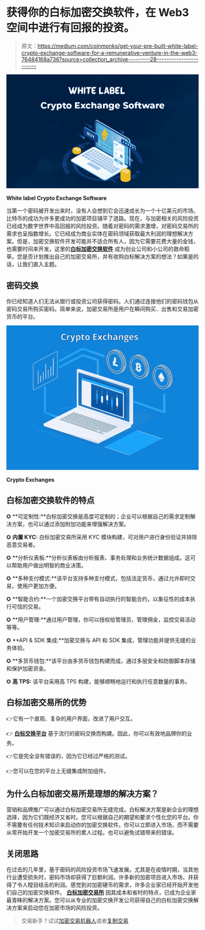 # 获得你的白标加密交换软件，在 Web3 空间中进行有回报的投资。

> 原文：<https://medium.com/coinmonks/get-your-pre-built-white-label-crypto-exchange-software-for-a-remunerative-venture-in-the-web3-76484168a736?source=collection_archive---------28----------------------->

![](img/5c366fc98c6fbe2cd36cc9787587ec3f.png)

**White label Crypto Exchange Software**

当第一个密码被开发出来时，没有人会想到它会迅速成长为一个十亿美元的市场。比特币的成功为许多更成功的加密项目铺平了道路。现在，与加密相关的风险投资已经成为数字世界中高回报的风险投资。随着对密码的需求激增，对密码交易所的需求也呈指数增长。它已经成为商业实体在密码领域获取最大利润的理想解决方案。但是，加密交换软件开发可能并不适合所有人，因为它需要花费大量的金钱，也需要时间来开发。这里的[**白标加密交换软件**](https://bit.ly/3EEBWxw) 成为创业公司和小公司的救命稻草。您是否计划推出自己的加密交易所，并有收购白标解决方案的想法？如果是的话，让我们直入主题。

## **密码交换**

你已经知道人们无法从银行或投资公司获得密码。人们通过连接他们的密码钱包从密码交易所购买密码。简单来说，加密交易所是用户在瞬间购买、出售和交易加密货币的平台。

![](img/c358eb58d5db6a0772dd633039d6c045.png)

**Crypto Exchanges**

## **白标加密交换软件的特点**

✪ **可定制性:**白标加密交换是高度可定制的；企业可以根据自己的需求定制解决方案，也可以通过添加附加功能来增强解决方案。

✪ **内置 KYC:** 白标加密交易所采用 KYC 模块构建，可对用户进行身份验证并排除恶意交易者。

✪ **分析仪表板:**分析仪表板由分析报表、事务处理和业务统计数据组成。这可以帮助用户做出明智的商业决策。

✪ **多种支付模式:**该平台支持多种支付模式，包括法定货币，通过允许即时交易，使用户更加方便。

✪ **智能合约:**一个加密交换平台带有自动执行的智能合约，以象征性的成本执行可信的交易。

✪ **用户管理:**通过用户管理，你可以授权给管理员，管理佣金，监控交易活动等等。

✪ **API & SDK 集成:**加密交换与 API 和 SDK 集成，管理功能并提供无缝的业务体验。

✪ **多货币钱包:**该平台由多货币钱包构建而成，通过多层安全和防御脚本存储和保护加密资金。

✪ **高 TPS:** 该平台采用高 TPS 构建，能够顺畅地运行和执行任意数量的事务。

## **白标加密交易所的优势**

👉它有一个直观、复杂的用户界面，改进了用户交互。

👉 [**白标交换平台**](https://bit.ly/3EEBWxw) 基于流行的密码交换而构建。因此，你可以有效地品牌你的业务。

👉它是完全没有错误的，因为它已经过严格的测试。

👉您可以在您的平台上无缝集成附加组件。

## **为什么白标加密交易所是理想的解决方案？**

营销和品牌推广可以通过白标加密交易所无缝完成。白标解决方案是新企业的理想选择，因为它们既经济又省时。您可以根据自己的期望和要求个性化您的平台。你不需要有任何技术知识来启动你的加密交换软件。你可以立即进入市场，而不需要从零开始开发一个加密交易所的累人过程。也可以避免试错带来的错误。

## **关闭思路**

在过去的几年里，基于密码的风险投资市场飞速发展。尤其是在疫情时期，当其他行业遭受损失时，密码市场却获得了巨额利润。许多新的加密项目进入市场，并获得了令人瞠目结舌的利润。感觉到对加密硬币的需求，许多企业家已经开始开发他们自己的加密交换软件。 [**白标加密交易所**](https://bit.ly/3EEBWxw) 因其成本和省时的特点，已成为企业家最青睐的解决方案。您可以从专业的加密交换开发公司获得自己的白标加密交换解决方案来启动您在加密市场的风险投资。

> 交易新手？试试[加密交易机器人](/coinmonks/crypto-trading-bot-c2ffce8acb2a)或者[复制交易](/coinmonks/top-10-crypto-copy-trading-platforms-for-beginners-d0c37c7d698c)